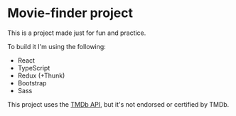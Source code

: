 # Movie-finder project

This is a project made just for fun and practice.

To build it I'm using the following:
* React
* TypeScript
* Redux (+Thunk)
* Bootstrap
* Sass

This project uses the [TMDb API](https://www.themoviedb.org/), but it's not endorsed or certified by TMDb.
